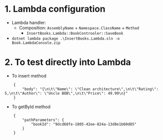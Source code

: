 # 1. Lambda configuration

- Lambda handler:
  - Composition: `AssemblyName` + `Namespace.ClassName` + `Method`
    - `InsertBooks.Lambda::BookControoler::SaveBook`
- `dotnet lambda package .\InsertBooks.Lambda.sln -o Book.LambdaConsole.zip`

# 2. To test directly into Lambda

- To insert method

```
    {
        "body": "{\n\t\"Name\": \"Clean architecture\",\n\t\"Rating\": 5,\n\t\"Author\": \"Uncle BOB\",\n\t\"Price\": 49.99\n}"
    }
```

- To getById method

```
	{
		"pathParameters": {
			"bookId": "9dcd68fe-1805-42ee-824a-13d8e1b60d85"
		}
	}
```